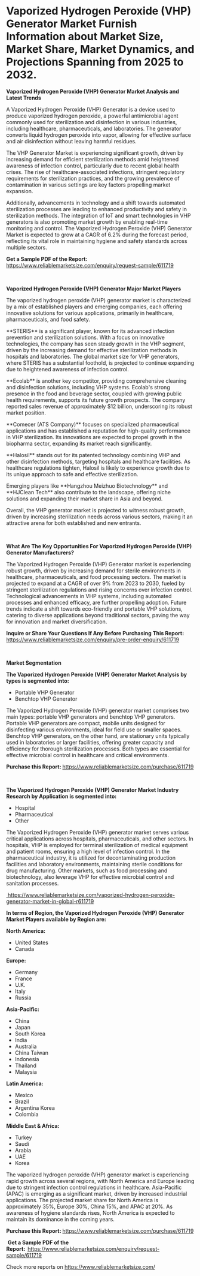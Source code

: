<p><h1>Vaporized Hydrogen Peroxide (VHP) Generator Market Furnish Information about Market Size, Market Share, Market Dynamics, and Projections Spanning from 2025 to 2032.</h1></p><p><strong>Vaporized Hydrogen Peroxide (VHP) Generator Market Analysis and Latest Trends</strong></p>
<p><p>A Vaporized Hydrogen Peroxide (VHP) Generator is a device used to produce vaporized hydrogen peroxide, a powerful antimicrobial agent commonly used for sterilization and disinfection in various industries, including healthcare, pharmaceuticals, and laboratories. The generator converts liquid hydrogen peroxide into vapor, allowing for effective surface and air disinfection without leaving harmful residues. </p><p>The VHP Generator Market is experiencing significant growth, driven by increasing demand for efficient sterilization methods amid heightened awareness of infection control, particularly due to recent global health crises. The rise of healthcare-associated infections, stringent regulatory requirements for sterilization practices, and the growing prevalence of contamination in various settings are key factors propelling market expansion. </p><p>Additionally, advancements in technology and a shift towards automated sterilization processes are leading to enhanced productivity and safety in sterilization methods. The integration of IoT and smart technologies in VHP generators is also promoting market growth by enabling real-time monitoring and control. The Vaporized Hydrogen Peroxide (VHP) Generator Market is expected to grow at a CAGR of 6.2% during the forecast period, reflecting its vital role in maintaining hygiene and safety standards across multiple sectors.</p></p>
<p><strong>Get a Sample PDF of the Report:&nbsp;</strong> <a href="https://www.reliablemarketsize.com/enquiry/request-sample/611719?utm_campaign=1879&utm_medium=2&utm_source=Github&utm_content=ia&utm_term=27022025&utm_id=vaporized-hydrogen-peroxide-vhp-generator">https://www.reliablemarketsize.com/enquiry/request-sample/611719</a></p>
<p>&nbsp;</p>
<p><strong>Vaporized Hydrogen Peroxide (VHP) Generator Major Market Players</strong></p>
<p><p>The vaporized hydrogen peroxide (VHP) generator market is characterized by a mix of established players and emerging companies, each offering innovative solutions for various applications, primarily in healthcare, pharmaceuticals, and food safety.</p><p>**STERIS** is a significant player, known for its advanced infection prevention and sterilization solutions. With a focus on innovative technologies, the company has seen steady growth in the VHP segment, driven by the increasing demand for effective sterilization methods in hospitals and laboratories. The global market size for VHP generators, where STERIS has a substantial foothold, is projected to continue expanding due to heightened awareness of infection control.</p><p>**Ecolab** is another key competitor, providing comprehensive cleaning and disinfection solutions, including VHP systems. Ecolab's strong presence in the food and beverage sector, coupled with growing public health requirements, supports its future growth prospects. The company reported sales revenue of approximately $12 billion, underscoring its robust market position.</p><p>**Comecer (ATS Company)** focuses on specialized pharmaceutical applications and has established a reputation for high-quality performance in VHP sterilization. Its innovations are expected to propel growth in the biopharma sector, expanding its market reach significantly.</p><p>**Halosil** stands out for its patented technology combining VHP and other disinfection methods, targeting hospitals and healthcare facilities. As healthcare regulations tighten, Halosil is likely to experience growth due to its unique approach to safe and effective sterilization.</p><p>Emerging players like **Hangzhou Meizhuo Biotechnology** and **HJClean Tech** also contribute to the landscape, offering niche solutions and expanding their market share in Asia and beyond.</p><p>Overall, the VHP generator market is projected to witness robust growth, driven by increasing sterilization needs across various sectors, making it an attractive arena for both established and new entrants.</p></p>
<p>&nbsp;</p>
<p><strong>What Are The Key Opportunities For Vaporized Hydrogen Peroxide (VHP) Generator Manufacturers?</strong></p>
<p><p>The Vaporized Hydrogen Peroxide (VHP) Generator market is experiencing robust growth, driven by increasing demand for sterile environments in healthcare, pharmaceuticals, and food processing sectors. The market is projected to expand at a CAGR of over 9% from 2023 to 2030, fueled by stringent sterilization regulations and rising concerns over infection control. Technological advancements in VHP systems, including automated processes and enhanced efficacy, are further propelling adoption. Future trends indicate a shift towards eco-friendly and portable VHP solutions, catering to diverse applications beyond traditional sectors, paving the way for innovation and market diversification.</p></p>
<p><strong>Inquire or Share Your Questions If Any Before Purchasing This Report:</strong> <a href="https://www.reliablemarketsize.com/enquiry/pre-order-enquiry/611719?utm_campaign=1879&utm_medium=2&utm_source=Github&utm_content=ia&utm_term=27022025&utm_id=vaporized-hydrogen-peroxide-vhp-generator">https://www.reliablemarketsize.com/enquiry/pre-order-enquiry/611719</a></p>
<p>&nbsp;</p>
<p><strong>Market Segmentation</strong></p>
<p><strong>The Vaporized Hydrogen Peroxide (VHP) Generator Market Analysis by types is segmented into:</strong></p>
<p><ul><li>Portable VHP Generator</li><li>Benchtop VHP Generator</li></ul></p>
<p><p>The Vaporized Hydrogen Peroxide (VHP) generator market comprises two main types: portable VHP generators and benchtop VHP generators. Portable VHP generators are compact, mobile units designed for disinfecting various environments, ideal for field use or smaller spaces. Benchtop VHP generators, on the other hand, are stationary units typically used in laboratories or larger facilities, offering greater capacity and efficiency for thorough sterilization processes. Both types are essential for effective microbial control in healthcare and critical environments.</p></p>
<p><strong>Purchase this Report:&nbsp;</strong><a href="https://www.reliablemarketsize.com/purchase/611719?utm_campaign=1879&utm_medium=2&utm_source=Github&utm_content=ia&utm_term=27022025&utm_id=vaporized-hydrogen-peroxide-vhp-generator">https://www.reliablemarketsize.com/purchase/611719</a></p>
<p>&nbsp;</p>
<p><strong>The Vaporized Hydrogen Peroxide (VHP) Generator Market Industry Research by Application is segmented into:</strong></p>
<p><ul><li>Hospital</li><li>Pharmaceutical</li><li>Other</li></ul></p>
<p><p>The Vaporized Hydrogen Peroxide (VHP) generator market serves various critical applications across hospitals, pharmaceuticals, and other sectors. In hospitals, VHP is employed for terminal sterilization of medical equipment and patient rooms, ensuring a high level of infection control. In the pharmaceutical industry, it is utilized for decontaminating production facilities and laboratory environments, maintaining sterile conditions for drug manufacturing. Other markets, such as food processing and biotechnology, also leverage VHP for effective microbial control and sanitation processes.</p></p>
<p><a href="https://www.reliablemarketsize.com/vaporized-hydrogen-peroxide-generator-market-in-global-r611719?utm_campaign=1879&utm_medium=2&utm_source=Github&utm_content=ia&utm_term=27022025&utm_id=vaporized-hydrogen-peroxide-vhp-generator">&nbsp;https://www.reliablemarketsize.com/vaporized-hydrogen-peroxide-generator-market-in-global-r611719</a></p>
<p><strong>In terms of Region, the Vaporized Hydrogen Peroxide (VHP) Generator Market Players available by Region are:</strong></p>
<p>
    <p> <strong> North America: </strong>
        <ul>
            <li>United States</li>
            <li>Canada</li>
        </ul>
        </p> 
    <p> <strong> Europe: </strong>
        <ul>
            <li>Germany</li>
            <li>France</li>
            <li>U.K.</li>
            <li>Italy</li>
            <li>Russia</li>
        </ul>
        </p> 
    <p> <strong> Asia-Pacific: </strong>
        <ul>
            <li>China</li>
            <li>Japan</li>
            <li>South Korea</li>
            <li>India</li>
            <li>Australia</li>
            <li>China Taiwan</li>
            <li>Indonesia</li>
            <li>Thailand</li>
            <li>Malaysia</li>
        </ul>
        </p> 
    <p> <strong> Latin America: </strong>
        <ul>
            <li>Mexico</li>
            <li>Brazil</li>
            <li>Argentina Korea</li>
            <li>Colombia</li>
        </ul>
        </p> 
    <p> <strong> Middle East & Africa: </strong>
        <ul>
            <li>Turkey</li>
            <li>Saudi</li>
            <li>Arabia</li>
            <li>UAE</li>
            <li>Korea</li>
        </ul>
    </p>
    </p>
<p><p>The vaporized hydrogen peroxide (VHP) generator market is experiencing rapid growth across several regions, with North America and Europe leading due to stringent infection control regulations in healthcare. Asia-Pacific (APAC) is emerging as a significant market, driven by increased industrial applications. The projected market share for North America is approximately 35%, Europe 30%, China 15%, and APAC at 20%. As awareness of hygiene standards rises, North America is expected to maintain its dominance in the coming years.</p></p>
<p><strong>Purchase this Report: </strong><a href="https://www.reliablemarketsize.com/purchase/611719?utm_campaign=1879&utm_medium=2&utm_source=Github&utm_content=ia&utm_term=27022025&utm_id=vaporized-hydrogen-peroxide-vhp-generator">https://www.reliablemarketsize.com/purchase/611719</a></p>
<p>&nbsp;<strong>Get a Sample PDF of the Report:&nbsp;&nbsp;</strong><a href="https://www.reliablemarketsize.com/enquiry/request-sample/611719?utm_campaign=1879&utm_medium=2&utm_source=Github&utm_content=ia&utm_term=27022025&utm_id=vaporized-hydrogen-peroxide-vhp-generator">https://www.reliablemarketsize.com/enquiry/request-sample/611719</a></p>
<p><strong></strong></p>
<p>Check more reports on <a href="https://www.reliablemarketsize.com/?utm_campaign=1879&utm_medium=2&utm_source=Github&utm_content=ia&utm_term=27022025&utm_id=vaporized-hydrogen-peroxide-vhp-generator">https://www.reliablemarketsize.com/</a></p>